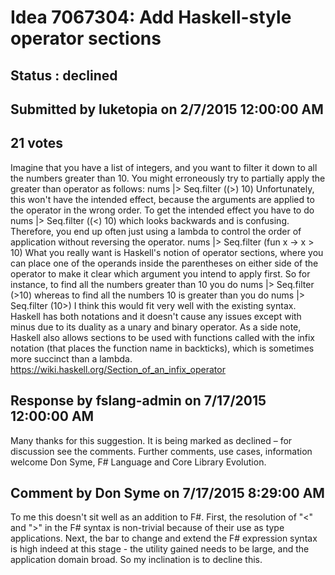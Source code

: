 # Idea 7067304: Add Haskell-style operator sections #

## Status : declined

## Submitted by luketopia on 2/7/2015 12:00:00 AM

## 21 votes

Imagine that you have a list of integers, and you want to filter it down to all the numbers greater than 10. You might erroneously try to partially apply the greater than operator as follows:
nums |> Seq.filter ((>) 10)
Unfortunately, this won't have the intended effect, because the arguments are applied to the operator in the wrong order. To get the intended effect you have to do
nums |> Seq.filter ((<) 10)
which looks backwards and is confusing. Therefore, you end up often just using a lambda to control the order of application without reversing the operator.
nums |> Seq.filter (fun x -> x > 10)
What you really want is Haskell's notion of operator sections, where you can place one of the operands inside the parentheses on either side of the operator to make it clear which argument you intend to apply first.
So for instance, to find all the numbers greater than 10 you do
nums |> Seq.filter (>10)
whereas to find all the numbers 10 is greater than you do
nums |> Seq.filter (10>)
I think this would fit very well with the existing syntax. Haskell has both notations and it doesn't cause any issues except with minus due to its duality as a unary and binary operator. As a side note, Haskell also allows sections to be used with functions called with the infix notation (that places the function name in backticks), which is sometimes more succinct than a lambda.
https://wiki.haskell.org/Section_of_an_infix_operator

## Response by fslang-admin on 7/17/2015 12:00:00 AM

Many thanks for this suggestion. It is being marked as declined – for discussion see the comments.
Further comments, use cases, information welcome
Don Syme, F# Language and Core Library Evolution.


## Comment by Don Syme on 7/17/2015 8:29:00 AM

To me this doesn't sit well as an addition to F#. First, the resolution of "<" and ">" in the F# syntax is non-trivial because of their use as type applications. Next, the bar to change and extend the F# expression syntax is high indeed at this stage - the utility gained needs to be large, and the application domain broad.
So my inclination is to decline this.
